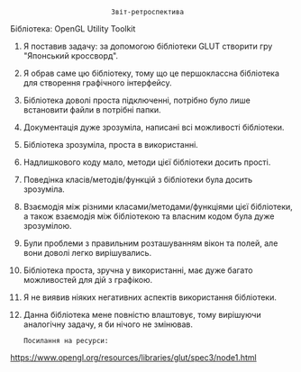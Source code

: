                              Звіт-ретроспектива

Бібліотека: OpenGL Utility Toolkit
1. Я поставив задачу: за допомогою бібліотеки GLUT створити гру "Японський кроссворд".
2. Я обрав саме цю бібліотеку, тому що це першоклассна бібліотека для створення графічного інтерфейсу.
3. Бібліотека доволі проста підключенні, потрібно було лише встановити файли в потрібні папки.
4. Документація дуже зрозуміла, написані всі можливості бібліотеки.
5. Бібліотека зрозуміла, проста в використанні.
6. Надлишкового коду мало, методи цієї бібліотеки досить прості.
7. Поведінка класів/методів/функцій з бібліотеки була досить зрозуміла.
8. Взаємодія між різними класами/методами/функціями цієї бібліотеки, а також взаємодія між бібліотекою та власним кодом була дуже зрозумілою.
9. Були проблеми з правильним розташуванням вікон та полей, але вони доволі легко вирішувались.
10. Бібліотека проста, зручна у використанні, має дуже багато можливостей для дій з графікою.
11. Я не виявив ніяких негативних аспектів використання бібліотеки.
12. Данна бібліотека мене повністю влаштовує, тому вирішуючи аналогічну задачу, я би нічого не змінював.

        Посилання на ресурси:
https://www.opengl.org/resources/libraries/glut/spec3/node1.html
